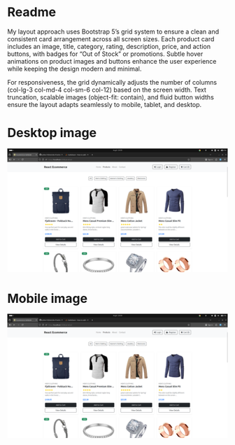 # Readme
My layout approach uses Bootstrap 5’s grid system to ensure a clean and consistent card arrangement across all screen sizes. Each product card includes an image, title, category, rating, description, price, and action buttons, with badges for “Out of Stock” or promotions. Subtle hover animations on product images and buttons enhance the user experience while keeping the design modern and minimal.

For responsiveness, the grid dynamically adjusts the number of columns (col-lg-3 col-md-4 col-sm-6 col-12) based on the screen width. Text truncation, scalable images (object-fit: contain), and fluid button widths ensure the layout adapts seamlessly to mobile, tablet, and desktop.
# Desktop image
![screenshot](desktop.png)
# Mobile image
![screenshot](desktop.png)